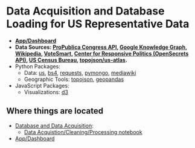 # Data Acquisition and Database Loading for US Representative Data
- **[App/Dashboard](https://rep-database.web.app/)**
- **Data Sources: [ProPublica Congress API](https://www.propublica.org/datastore/api/propublica-congress-api), [Google Knowledge Graph](https://developers.google.com/knowledge-graph/libraries), [Wikipedia](https://www.wikipedia.org/), [VoteSmart](https://justfacts.votesmart.org/), [Center for Responsive Politics (OpenSecrets API)](https://www.opensecrets.org/open-data/api), [US Census Bureau](https://www2.census.gov/geo/tiger/TIGER2020/CD/), [topojson/us-atlas](https://github.com/topojson/us-atlas).**
- Python Packages:
  - Data: [us](https://github.com/unitedstates/python-us), [bs4](https://www.crummy.com/software/BeautifulSoup/), [requests](https://requests.readthedocs.io/en/master/), [pymongo](https://pymongo.readthedocs.io/en/stable/index.html), [mediawiki](https://github.com/barrust/mediawiki)
  - Geographic Tools: [topojson](https://github.com/mattijn/topojson), [geopandas](https://geopandas.org/)
- JavaScript Packages:
  - Visualizations: [d3](https://d3js.org/)

## Where things are located
- [Database and Data Acquisition](https://github.com/wplam107/rep_db/tree/main/database-dev):
  - [Data Acquistion/Cleaning/Processing notebook](https://github.com/wplam107/rep_db/blob/main/database-dev/data_acquisition.ipynb)
- [App/Dashboard](https://github.com/wplam107/rep_db/tree/main/app-dev)
